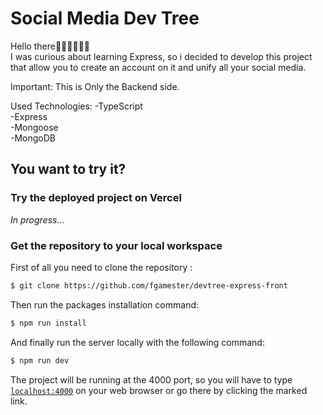 # Social Media Dev Tree

Hello there👋🏼👋🏼👋🏼  
I was curious about learning Express, so i decided to develop this project that allow you to create an account on it and unify all your social media.

Important: This is Only the Backend side.

Used Technologies:
-TypeScript  
-Express  
-Mongoose  
-MongoDB  

## You want to try it?

### Try the deployed project on Vercel
*In progress...*

### Get the repository to your local workspace

First of all you need to clone the repository :
```bash
$ git clone https://github.com/fgamester/devtree-express-front
```
Then run the packages installation command:
```bash
$ npm run install
```
And finally run the server locally with the following command:
```bash
$ npm run dev
```
The project will be running at the 4000 port, so you will have to type [`localhost:4000`](http://localhost:4000) on your web browser or go there by clicking the marked link.